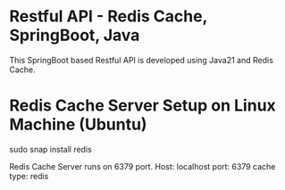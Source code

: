 # Restful API - Redis Cache, SpringBoot, Java

This SpringBoot based Restful API is developed using Java21 and Redis Cache. 

# Redis Cache Server Setup on Linux Machine (Ubuntu)
sudo snap install redis

Redis Cache Server runs on 6379 port. 
Host: localhost
port: 6379
cache type: redis
